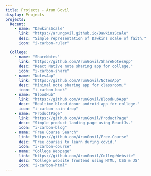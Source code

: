 ```yaml
---
title: Projects - Arun Govil
display: Projects
projects:
  Recent:
    - name: "DawkinsScale"
      link: "https://arungovil.github.io/DawkinsScale"
      desc: "Simple representation of Dawkins scale of faith."
      icon: "i-carbon-ruler"

  College:
    - name: "ShareNotes"
      link: "https://github.com/ArunGovil/ShareNotesApp"
      desc: "React Native note sharing app for college."
      icon: "i-carbon-share"
    - name: "NotesApp"
      link: "https://github.com/ArunGovil/NotesApp"
      desc: "Minimal note sharing app for classroom."
      icon: "i-carbon-book"
    - name: "BloodHub"
      link: "https://github.com/ArunGovil/BloodHubApp"
      desc: "Realtime blood donor android app for college."
      icon: "i-carbon-rain-drop"
    - name: "ProductPage"
      link: "https://github.com/ArunGovil/ProductPage"
      desc: "Simple product landing page using ReactJs."
      icon: "i-carbon-blog"
    - name: "Free Course Search"
      link: "https://github.com/ArunGovil/Free-Course"
      desc: "Free courses to learn during covid."
      icon: "i-carbon-course"
    - name: "College Webpage"
      link: "https://github.com/ArunGovil/CollegeWebsite"
      desc: "College website frontend using HTML, CSS & JS"
      icon: "i-carbon-html"
---
```


<ClientOnly>
  <Plum/>
</ClientOnly>

<ListProjects :projects="frontmatter.projects"/>
